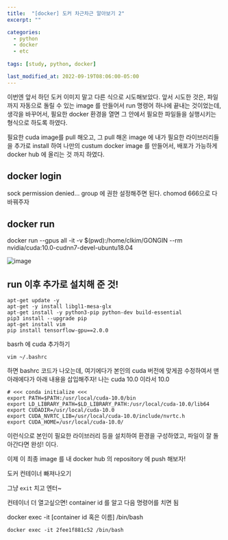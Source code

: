 ```yaml
---
title:  "[docker] 도커 차근차근 알아보기 2"
excerpt: ""

categories:
  - python
  - docker
  - etc
  
tags: [study, python, docker]

last_modified_at: 2022-09-19T08:06:00-05:00
---
```


이번엔 앞서 하던 도커 이미지 말고 다른 식으로 시도해보았다.
앞서 시도한 것은, 파일까지 자동으로 돌릴 수 있는 image 를 만들어서 run 명령어 하나에 끝내는 것이었는데, 생각을 바꾸어서, 필요한 docker 환경을 열면 그 안에서 필요한 파일들을 실행시키는 형식으로 하도록 하였다. 

필요한 cuda image를 pull 해오고, 그 pull 해온 image 에 내가 필요한 라이브러리들을 추가로  install 하여 나만의 custum docker image 를 만들어서, 배포가 가능하게 docker hub 에 올리는 것 까지 하였다. 

## docker login

sock permission denied... group 에 권한 설정해주면 된다.
 chomod 666으로 다 바꿔주자 
 
 ## docker run
 docker run --gpus all -it -v $(pwd):/home/clkim/GONGIN --rm  nvidia/cuda:10.0-cudnn7-devel-ubuntu18.04

![image](https://user-images.githubusercontent.com/53431568/191019507-3298cf2f-f825-4057-9cd7-063f0a46a3ab.png)


## run 이후 추가로 설치해 준 것!

~~~
apt-get update -y
apt-get -y install libgl1-mesa-glx
apt-get install -y python3-pip python-dev build-essential
pip3 install --upgrade pip
apt-get install vim
pip install tensorflow-gpu==2.0.0
~~~

basrh 에 cuda 추가하기

~~~
vim ~/.bashrc
~~~

하면 bashrc 코드가 나오는데, 여기에다가 본인의 cuda 버전에 맞게끔 수정하여서 맨 아래에다가 아래 내용을 삽입해주자! 나는 cuda 10.0 이라서 10.0
~~~
# <<< conda initialize <<<
export PATH=$PATH:/usr/local/cuda-10.0/bin
export LD_LIBRARY_PATH=$LD_LIBRARY_PATH:/usr/local/cuda-10.0/lib64
export CUDADIR=/usr/local/cuda-10.0
export CUDA_NVRTC_LIB=/usr/local/cuda-10.0/include/nvrtc.h
export CUDA_HOME=/usr/local/cuda-10.0/
~~~

이런식으로 본인이 필요한 라이브러리 등을 설치하여 환경을 구성하였고, 파일이 잘 돌아간다면 완성! 이다. 

이제 이 최종 image 를 내 docker hub 의 repository 에 push 해보자!



도커 컨테이너 빠져나오기

그냥 `exit` 치고 엔터~

컨테이너 더 열고싶으면! container id 를 알고 다음 명령어를 치면 됨

docker exec -it [container id 혹은 이름] /bin/bash

~~~
docker exec -it 2fee1f881c52 /bin/bash
~~~


